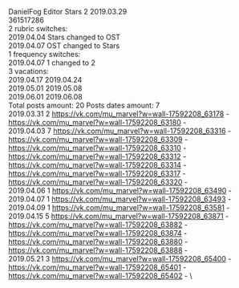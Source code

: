 DanielFog	Editor Stars 2 2019.03.29\
361517286\
2 rubric switches:\
2019.04.04 Stars changed to OST \
2019.04.07 OST changed to Stars \
1 frequency switches:\
2019.04.07 1 changed to 2 \
3 vacations:\
2019.04.17 2019.04.24 \
2019.05.01 2019.05.08 \
2019.06.01 2019.06.08 \
Total posts amount: 20	Posts dates amount: 7\
2019.03.31 2 https://vk.com/mu_marvel?w=wall-17592208_63178 - https://vk.com/mu_marvel?w=wall-17592208_63180 - \
2019.04.03 7 https://vk.com/mu_marvel?w=wall-17592208_63316 - https://vk.com/mu_marvel?w=wall-17592208_63309 - https://vk.com/mu_marvel?w=wall-17592208_63310 - https://vk.com/mu_marvel?w=wall-17592208_63312 - https://vk.com/mu_marvel?w=wall-17592208_63314 - https://vk.com/mu_marvel?w=wall-17592208_63317 - https://vk.com/mu_marvel?w=wall-17592208_63320 - \
2019.04.06 1 https://vk.com/mu_marvel?w=wall-17592208_63490 - \
2019.04.07 1 https://vk.com/mu_marvel?w=wall-17592208_63493 - \
2019.04.09 1 https://vk.com/mu_marvel?w=wall-17592208_63581 - \
2019.04.15 5 https://vk.com/mu_marvel?w=wall-17592208_63871 - https://vk.com/mu_marvel?w=wall-17592208_63882 - https://vk.com/mu_marvel?w=wall-17592208_63874 - https://vk.com/mu_marvel?w=wall-17592208_63880 - https://vk.com/mu_marvel?w=wall-17592208_63888 - \
2019.05.21 3 https://vk.com/mu_marvel?w=wall-17592208_65400 - https://vk.com/mu_marvel?w=wall-17592208_65401 - https://vk.com/mu_marvel?w=wall-17592208_65402 - \
